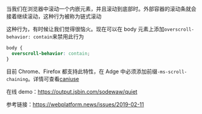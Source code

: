 当我们在浏览器中滚动一个内嵌元素，并且滚动到底部时。外部容器的滚动条就会接着继续滚动，这种行为被称为链式滚动

这种行为，有时候让我们觉得很恼火。现在可以在 body 元素上添加`overscroll-behavior: contain`来禁用此行为

```css
body {
  overscroll-behavior: contain;
}
```

目前 Chrome、Firefox 都支持此特性，在 Adge 中必须添加前缀`-ms-scroll-chaining`。详情可查看[caniuse](https://caniuse.com/?search=overscroll-behavior)

在线 demo：https://output.jsbin.com/sodewaw/quiet

参考链接：https://webplatform.news/issues/2019-02-11
